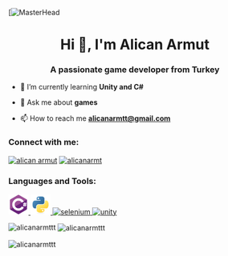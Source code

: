 [![MasterHead](https://logicsimplified.com/newgames/wp-content/uploads/2020/05/Unity-Vs-Unreal-E-770x338.png)

<h1 align="center">Hi 👋, I'm Alican Armut</h1>
<h3 align="center">A passionate game developer from Turkey</h3>

- 🌱 I’m currently learning **Unity and C#**

- 💬 Ask me about **games**

- 📫 How to reach me **alicanarmtt@gmail.com**

<h3 align="left">Connect with me:</h3>
<p align="left">
<a href="https://linkedin.com/in/alican armut" target="blank"><img align="center" src="https://raw.githubusercontent.com/rahuldkjain/github-profile-readme-generator/master/src/images/icons/Social/linked-in-alt.svg" alt="alican armut" height="30" width="40" /></a>
<a href="https://instagram.com/alicanarmt" target="blank"><img align="center" src="https://raw.githubusercontent.com/rahuldkjain/github-profile-readme-generator/master/src/images/icons/Social/instagram.svg" alt="alicanarmt" height="30" width="40" /></a>
</p>

<h3 align="left">Languages and Tools:</h3>
<p align="left"> <a href="https://www.w3schools.com/cs/" target="_blank" rel="noreferrer"> <img src="https://raw.githubusercontent.com/devicons/devicon/master/icons/csharp/csharp-original.svg" alt="csharp" width="40" height="40"/> </a> <a href="https://www.python.org" target="_blank" rel="noreferrer"> <img src="https://raw.githubusercontent.com/devicons/devicon/master/icons/python/python-original.svg" alt="python" width="40" height="40"/> </a> <a href="https://www.selenium.dev" target="_blank" rel="noreferrer"> <img src="https://raw.githubusercontent.com/detain/svg-logos/780f25886640cef088af994181646db2f6b1a3f8/svg/selenium-logo.svg" alt="selenium" width="40" height="40"/> </a> <a href="https://unity.com/" target="_blank" rel="noreferrer"> <img src="https://www.vectorlogo.zone/logos/unity3d/unity3d-icon.svg" alt="unity" width="40" height="40"/> </a> </p>

<p><img align="left" src="https://github-readme-stats.vercel.app/api/top-langs?username=alicanarmttt&show_icons=true&locale=en&layout=compact" alt="alicanarmttt" /></p>

<p>&nbsp;<img align="center" src="https://github-readme-stats.vercel.app/api?username=alicanarmttt&show_icons=true&locale=en" alt="alicanarmttt" /></p>

<p><img align="center" src="https://github-readme-streak-stats.herokuapp.com/?user=alicanarmttt&" alt="alicanarmttt" /></p>

